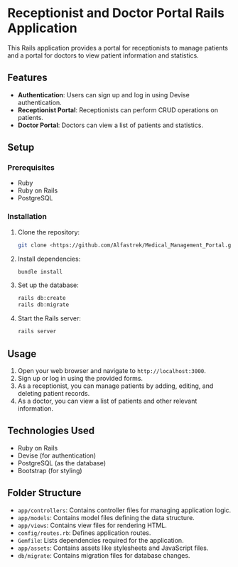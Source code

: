 # Receptionist and Doctor Portal Rails Application

This Rails application provides a portal for receptionists to manage patients and a portal for doctors to view patient information and statistics.

## Features

- **Authentication**: Users can sign up and log in using Devise authentication.
- **Receptionist Portal**: Receptionists can perform CRUD operations on patients.
- **Doctor Portal**: Doctors can view a list of patients and statistics.

## Setup

### Prerequisites

- Ruby
- Ruby on Rails
- PostgreSQL

### Installation

1. Clone the repository:

    ```bash
    git clone <https://github.com/Alfastrek/Medical_Management_Portal.git>
    ```

2. Install dependencies:

    ```bash
    bundle install
    ```

3. Set up the database:

    ```bash
    rails db:create
    rails db:migrate
    ```

4. Start the Rails server:

    ```bash
    rails server
    ```

## Usage

1. Open your web browser and navigate to `http://localhost:3000`.
2. Sign up or log in using the provided forms.
3. As a receptionist, you can manage patients by adding, editing, and deleting patient records.
4. As a doctor, you can view a list of patients and other relevant information.

## Technologies Used

- Ruby on Rails
- Devise (for authentication)
- PostgreSQL (as the database)
- Bootstrap (for styling)

## Folder Structure

- `app/controllers`: Contains controller files for managing application logic.
- `app/models`: Contains model files defining the data structure.
- `app/views`: Contains view files for rendering HTML.
- `config/routes.rb`: Defines application routes.
- `Gemfile`: Lists dependencies required for the application.
- `app/assets`: Contains assets like stylesheets and JavaScript files.
- `db/migrate`: Contains migration files for database changes.

